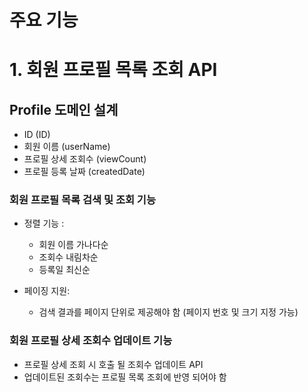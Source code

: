 # 주요 기능

# 1. 회원 프로필 목록 조회 API

## Profile 도메인 설계
- ID (ID)
- 회원 이름 (userName)
- 프로필 상세 조회수 (viewCount)
- 프로필 등록 날짜 (createdDate)

### 회원 프로필 목록 검색 및 조회 기능
- 정렬 기능 :
    - 회원 이름 가나다순
    - 조회수 내림차순
    - 등록일 최신순


- 페이징 지원:
    - 검색 결과를 페이지 단위로 제공해야 함 (페이지 번호 및 크기 지정 가능)

### 회원 프로필 상세 조회수 업데이트 기능
- 프로필 상세 조회 시 호출 될 조회수 업데이트 API
- 업데이트된 조회수는 프로필 목록 조회에 반영 되어야 함